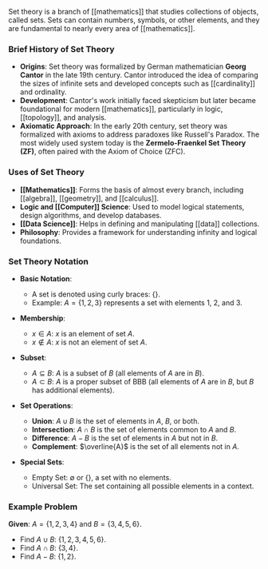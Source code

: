 Set theory is a branch of [[mathematics]] that studies collections of objects, called sets. Sets can contain numbers, symbols, or other elements, and they are fundamental to nearly every area of [[mathematics]].

### **Brief History of Set Theory**

- **Origins**: Set theory was formalized by German mathematician **Georg Cantor** in the late 19th century. Cantor introduced the idea of comparing the sizes of infinite sets and developed concepts such as [[cardinality]] and ordinality.
- **Development**: Cantor's work initially faced skepticism but later became foundational for modern [[mathematics]], particularly in logic, [[topology]], and analysis.
- **Axiomatic Approach**: In the early 20th century, set theory was formalized with axioms to address paradoxes like Russell's Paradox. The most widely used system today is the **Zermelo-Fraenkel Set Theory (ZF)**, often paired with the Axiom of Choice (ZFC).
### **Uses of Set Theory**

- **[[Mathematics]]**: Forms the basis of almost every branch, including [[algebra]], [[geometry]], and [[calculus]].
- **Logic and [[Computer]] Science**: Used to model logical statements, design algorithms, and develop databases.
- **[[Data Science]]**: Helps in defining and manipulating [[data]] collections.
- **Philosophy**: Provides a framework for understanding infinity and logical foundations.
### **Set Theory Notation**

- **Basic Notation**:
    
    - A set is denoted using curly braces: $\{ \}$.
    - Example: $A = \{1, 2, 3\}$ represents a set with elements 1, 2, and 3.
- **Membership**:
    
    - $x \in A$: $x$ is an element of set $A$.
    - $x \notin A$: $x$ is not an element of set $A$.
- **Subset**:
    
    - $A \subseteq B$: $A$ is a subset of $B$ (all elements of $A$ are in $B$).
    - $A \subset B$: $A$ is a proper subset of BBB (all elements of $A$ are in $B$, but $B$ has additional elements).
- **Set Operations**:
    
    - **Union**: $A \cup B$ is the set of elements in $A$, $B$, or both.
    - **Intersection**: $A \cap B$ is the set of elements common to $A$ and $B$.
    - **Difference**: $A - B$ is the set of elements in $A$ but not in $B$.
    - **Complement**: $\overline{A}$ is the set of all elements not in $A$.
- **Special Sets**:
    
    - Empty Set: $\emptyset$ or $\{\}$, a set with no elements.
    - Universal Set: The set containing all possible elements in a context.

### **Example Problem**

**Given**: $A = \{1, 2, 3, 4\}$ and $B = \{3, 4, 5, 6\}$.

- Find $A \cup B$: $\{1, 2, 3, 4, 5, 6\}$.
- Find $A \cap B$: $\{3, 4\}$.
- Find $A - B$: $\{1, 2\}$.